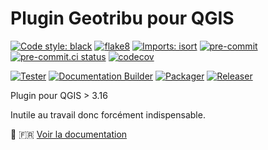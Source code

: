 # Plugin Geotribu pour QGIS

[![Code style: black](https://img.shields.io/badge/code%20style-black-000000.svg)](https://github.com/psf/black)
[![flake8](https://img.shields.io/badge/linter-flake8-green)](https://flake8.pycqa.org/)
[![Imports: isort](https://img.shields.io/badge/%20imports-isort-%231674b1?style=flat&labelColor=ef8336)](https://pycqa.github.io/isort/)
[![pre-commit](https://img.shields.io/badge/pre--commit-enabled-brightgreen?logo=pre-commit&logoColor=white)](https://github.com/pre-commit/pre-commit)
[![pre-commit.ci status](https://results.pre-commit.ci/badge/github/Guts/mkdocs-rss-plugin/master.svg)](https://results.pre-commit.ci/latest/github/Guts/mkdocs-rss-plugin/master)
[![codecov](https://codecov.io/gh/geotribu/qtribu/branch/main/graph/badge.svg?token=7O9PYKS4Q0)](https://codecov.io/gh/geotribu/qtribu)

[![Tester](https://github.com/geotribu/qtribu/actions/workflows/tester.yml/badge.svg)](https://github.com/geotribu/qtribu/actions/workflows/tester.yml)
[![Documentation Builder](https://github.com/geotribu/qtribu/actions/workflows/documentation.yml/badge.svg)](https://github.com/geotribu/qtribu/actions/workflows/documentation.yml)
[![Packager](https://github.com/geotribu/qtribu/actions/workflows/packager.yml/badge.svg)](https://github.com/geotribu/qtribu/actions/workflows/packager.yml)
[![Releaser](https://github.com/geotribu/qtribu/actions/workflows/release.yml/badge.svg)](https://github.com/geotribu/qtribu/actions/workflows/release.yml)

Plugin pour QGIS > 3.16

Inutile au travail donc forcément indispensable.

:book: :fr: [Voir la documentation](https://geotribu.github.io/qtribu/)
